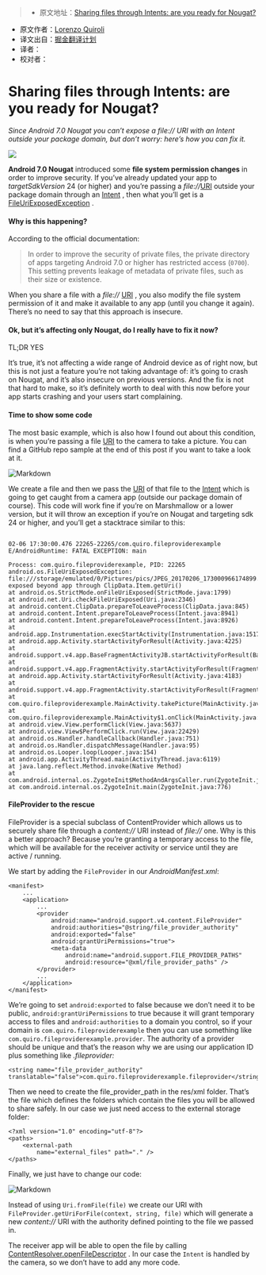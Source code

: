 > * 原文地址：[Sharing files through Intents: are you ready for Nougat?](https://medium.com/@quiro91/sharing-files-though-intents-are-you-ready-for-nougat-70f7e9294a0b#.8d2johavz)
* 原文作者：[Lorenzo Quiroli](https://medium.com/@quiro91?source=post_header_lockup)
* 译文出自：[掘金翻译计划](https://github.com/xitu/gold-miner)
* 译者：
* 校对者：

# Sharing files through Intents: are you ready for Nougat? #

*Since Android 7.0 Nougat you can’t expose a file:// URI with an Intent outside your package domain, but don’t worry: here’s how you can fix it.*

<img class="progressiveMedia-noscript js-progressiveMedia-inner" src="https://cdn-images-1.medium.com/max/800/1*OlPkbZzZ4fNdrPNcewWAlA.jpeg">

**Android 7.0 Nougat** introduced some **file system permission changes** in order to improve security. If you’ve already updated your app to *targetSdkVersion* 24 (or higher) and you’re passing a *file://*[URI](https://developer.android.com/reference/android/net/Uri.html) outside your package domain through an [Intent](https://developer.android.com/reference/android/content/Intent.html) , then what you’ll get is a [FileUriExposedException](https://developer.android.com/reference/android/os/FileUriExposedException.html) .

#### Why is this happening? ####

According to the official documentation:

> In order to improve the security of private files, the private directory of apps targeting Android 7.0 or higher has restricted access (`0700`). This setting prevents leakage of metadata of private files, such as their size or existence.

When you share a file with a *file://* [URI](https://developer.android.com/reference/android/net/Uri.html) , you also modify the file system permission of it and make it available to any app (until you change it again). There’s no need to say that this approach is insecure.

#### Ok, but it’s affecting only Nougat, do I really have to fix it now? ####

TL;DR YES

It’s true, it’s not affecting a wide range of Android device as of right now, but this is not just a feature you’re not taking advantage of: it’s going to crash on Nougat, and it’s also insecure on previous versions. And the fix is not that hard to make, so it’s definitely worth to deal with this now before your app starts crashing and your users start complaining.

#### Time to show some code ####

The most basic example, which is also how I found out about this condition, is when you’re passing a file [URI](https://developer.android.com/reference/android/net/Uri.html) to the camera to take a picture. You can find a GitHub repo sample at the end of this post if you want to take a look at it.

![Markdown](http://p1.bqimg.com/1949/46be5570af09f88d.png)

We create a file and then we pass the [URI](https://developer.android.com/reference/android/net/Uri.html) of that file to the [Intent](https://developer.android.com/reference/android/content/Intent.html) which is going to get caught from a camera app (outside our package domain of course). This code will work fine if you’re on Marshmallow or a lower version, but it will throw an exception if you’re on Nougat and targeting sdk 24 or higher, and you’ll get a stacktrace similar to this:

```

02-06 17:30:00.476 22265-22265/com.quiro.fileproviderexample E/AndroidRuntime: FATAL EXCEPTION: main

Process: com.quiro.fileproviderexample, PID: 22265
android.os.FileUriExposedException: file:///storage/emulated/0/Pictures/pics/JPEG_20170206_173000966174899.jpg exposed beyond app through ClipData.Item.getUri()
at android.os.StrictMode.onFileUriExposed(StrictMode.java:1799)
at android.net.Uri.checkFileUriExposed(Uri.java:2346)
at android.content.ClipData.prepareToLeaveProcess(ClipData.java:845)
at android.content.Intent.prepareToLeaveProcess(Intent.java:8941)
at android.content.Intent.prepareToLeaveProcess(Intent.java:8926)
at android.app.Instrumentation.execStartActivity(Instrumentation.java:1517)
at android.app.Activity.startActivityForResult(Activity.java:4225)
at android.support.v4.app.BaseFragmentActivityJB.startActivityForResult(BaseFragmentActivityJB.java:50)
at android.support.v4.app.FragmentActivity.startActivityForResult(FragmentActivity.java:79)
at android.app.Activity.startActivityForResult(Activity.java:4183)
at android.support.v4.app.FragmentActivity.startActivityForResult(FragmentActivity.java:859)
at com.quiro.fileproviderexample.MainActivity.takePicture(MainActivity.java:70)
at com.quiro.fileproviderexample.MainActivity$1.onClick(MainActivity.java:42)
at android.view.View.performClick(View.java:5637)
at android.view.View$PerformClick.run(View.java:22429)
at android.os.Handler.handleCallback(Handler.java:751)
at android.os.Handler.dispatchMessage(Handler.java:95)
at android.os.Looper.loop(Looper.java:154)
at android.app.ActivityThread.main(ActivityThread.java:6119)
at java.lang.reflect.Method.invoke(Native Method)
at com.android.internal.os.ZygoteInit$MethodAndArgsCaller.run(ZygoteInit.java:886)
at com.android.internal.os.ZygoteInit.main(ZygoteInit.java:776)                                                                                  
```

#### FileProvider to the rescue ####

FileProvider is a special subclass of ContentProvider which allows us to securely share file through a *content://* URI instead of *file://* one. Why is this a better approach? Because you’re granting a temporary access to the file, which will be available for the receiver activity or service until they are active / running.

We start by adding the `FileProvider` in our *AndroidManifest.xml*:

```
<manifest>
    ...
    <application>
        ...
        <provider
            android:name="android.support.v4.content.FileProvider"
            android:authorities="@string/file_provider_authority"
            android:exported="false"
            android:grantUriPermissions="true">
            <meta-data
                android:name="android.support.FILE_PROVIDER_PATHS"
                android:resource="@xml/file_provider_paths" />
        </provider>
        ...
    </application>
</manifest>
```

We’re going to set `android:exported` to false because we don’t need it to be public, `android:grantUriPermissions` to true because it will grant temporary access to files and `android:authorities` to a domain you control, so if your domain is `com.quiro.fileproviderexample` then you can use something like `com.quiro.fileproviderexample.provider`. The authority of a provider should be unique and that’s the reason why we are using our application ID plus something like *.fileprovider:*

```
<string name="file_provider_authority" 
translatable="false">com.quiro.fileproviderexample.fileprovider</string>
```

Then we need to create the file_provider_path in the res/xml folder. That’s the file which defines the folders which contain the files you will be allowed to share safely. In our case we just need access to the external storage folder:

```
<?xml version="1.0" encoding="utf-8"?>
<paths>
    <external-path
        name="external_files" path="." />
</paths>
```

Finally, we just have to change our code:

![Markdown](http://p1.bqimg.com/1949/2d62a56e6e9d8909.png)

Instead of using `Uri.fromFile(file)` we create our URI with `FileProvider.getUriForFile(context, string, file)` which will generate a new *content://* URI with the authority defined pointing to the file we passed in.

The receiver app will be able to open the file by calling [ContentResolver.openFileDescriptor](https://developer.android.com/reference/android/content/ContentResolver.html#openFileDescriptor%28android.net.Uri,%20java.lang.String%29) . In our case the `Intent` is handled by the camera, so we don’t have to add any more code.

